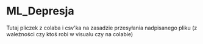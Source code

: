 # ML_Depresja
Tutaj pliczek z colaba i csv'ka na zasadzie przesyłania nadpisanego pliku (z wależności czy ktoś robi w visualu czy na colabie)
